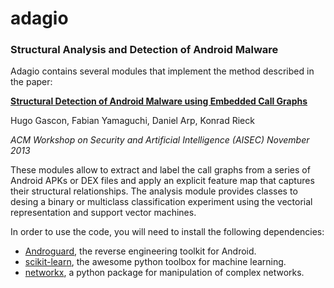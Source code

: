 adagio
======

### Structural Analysis and Detection of Android Malware

Adagio contains several modules that implement the method described in the
paper:

**[Structural Detection of Android Malware using Embedded Call Graphs](http://user.informatik.uni-goettingen.de/~hgascon/docs/2013b-aisec.pdf)**  

Hugo Gascon, Fabian Yamaguchi, Daniel Arp, Konrad Rieck  

*ACM Workshop on Security and Artificial Intelligence (AISEC) November 2013*

These modules allow to extract and label the call graphs from a series of
Android APKs or DEX files and apply an explicit feature map that captures
their structural relationships. The analysis module provides classes to desing a binary
or multiclass classification experiment using the vectorial representation and
support vector machines.

In order to use the code, you will need to install the following dependencies:

* [Androguard](https://code.google.com/p/androguard/), the reverse engineering toolkit for Android.
* [scikit-learn](http://scikit-learn.org/stable/), the awesome python toolbox for machine learning.
* [networkx](http://networkx.github.io), a python package for manipulation of complex networks.